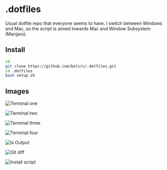 # .dotfiles

Usual dotfile repo that everyone seems to have.
I switch between Windows and Mac, so the script is aimed towards Mac and Window Subsystem (Manjaro).

## Install

```bash
cd
git clone https://github.com/belsrc/.dotfiles.git
cd .dotfiles
bash setup.sh
```

## Images

![Terminal one](https://belsrc.github.io/gist-images/terminal/term-1.png)

![Terminal two](https://belsrc.github.io/gist-images/terminal/term-2.png)

![Terminal three](https://belsrc.github.io/gist-images/terminal/term-3.png)

![Terminal four](https://belsrc.github.io/gist-images/terminal/term-4.png)

![ls Output](https://belsrc.github.io/gist-images/terminal/ls.png)

![Git diff](https://belsrc.github.io/gist-images/terminal/git-diff.png)

![Install script](https://belsrc.github.io/gist-images/terminal/nix-install.png)
